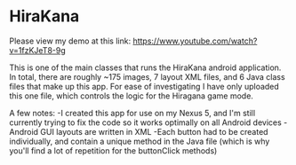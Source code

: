 HiraKana
========

Please view my demo at this link: https://www.youtube.com/watch?v=1fzKJeT8-9g

This is one of the main classes that runs the HiraKana android application. In total, there are roughly ~175 images, 7 layout XML files, and 6 Java class files that make up this app. For ease of investigating I have only uploaded this one file, which controls the logic for the Hiragana game mode. 

A few notes:
-I created this app for use on my Nexus 5, and I'm still currently trying to fix the code so it works optimally on all Android devices
-Android GUI layouts are written in XML
-Each button had to be created individually, and contain a unique method in the Java file (which is why you'll find a lot of repetition for the buttonClick methods)

